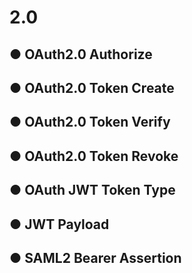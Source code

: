 # 2.0

## ● OAuth2.0 Authorize

## ● OAuth2.0 Token Create

## ● OAuth2.0 Token Verify

## ● OAuth2.0 Token Revoke

## ● OAuth JWT Token Type

## ● JWT Payload

## ● SAML2 Bearer Assertion




